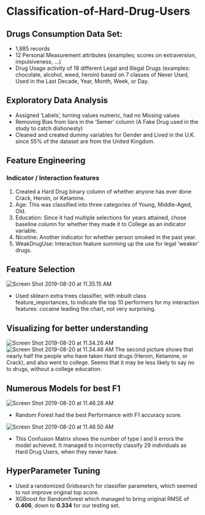# Classification-of-Hard-Drug-Users

## Drugs Consumption Data Set:
* 1,885 records
* 12 Personal Measurement attributes (examples; scores on extraversion, impulsiveness, ...)
* Drug Usage activity of 18 different Legal and Illegal Drugs (examples: chocolate, alcohol, weed, heroin) based on 7 classes of Never Used, Used in the Last Decade, Year, Month, Week, or Day.

## Exploratory Data Analysis
* Assigned ‘Labels’, turning values numeric, had no Missing values
* Removing Bias from liars in the ‘Semer’ column (A Fake Drug used in the study to catch dishonesty)
* Cleaned and created dummy variables for Gender and Lived in the U.K. since 55% of the dataset are from the United Kingdom.

## Feature Engineering

### Indicator / Interaction features
1. Created a Hard Drug binary column of whether anyone has ever done Crack, Heroin, or Ketamine.
2. Age: This was classified into three categories of Young, Middle-Aged, Old.
3. Education: Since it had multiple selections for years attained, chose baseline column for whether they made it to College as an indicator variable.
4. Nicotine: Another indicator for whether person smoked in the past year.
5. WeakDrugUse: Interaction feature summing up the use for legal ‘weaker’ drugs.

## Feature Selection
![Screen Shot 2019-08-20 at 11.35.15 AM](https://github.com/klemma14/Classification-of-Hard-Drug-Users/blob/master/Data%20Visuals%20/Screen%20Shot%202019-08-20%20at%2011.35.15%20AM.png)
* Used sklearn extra trees classifier, with inbuilt class feature_importances, to indicate the top 10 performers for my interaction features: cocaine leading the chart, not very surprising.

## Visualizing for better understanding
 ![Screen Shot 2019-08-20 at 11.34.26 AM](https://github.com/klemma14/Classification-of-Hard-Drug-Users/blob/master/Data%20Visuals%20/Screen%20Shot%202019-08-20%20at%2011.34.26%20AM.png)
 ![Screen Shot 2019-08-20 at 11.34.46 AM](https://github.com/klemma14/Classification-of-Hard-Drug-Users/blob/master/Data%20Visuals%20/Screen%20Shot%202019-08-20%20at%2011.34.46%20AM.png)
  The second picture shows that nearly half the people who have taken Hard drugs (Heroin, Ketamine, or Crack), and also went to college. Seems that it may be less likely to say no to drugs, without a college education.

## Numerous Models for best F1
![Screen Shot 2019-08-20 at 11.46.28 AM](https://github.com/klemma14/Classification-of-Hard-Drug-Users/blob/master/Data%20Visuals%20/Screen%20Shot%202019-08-20%20at%2011.46.28%20AM.png)
* Random Forest had the best Performance with F1 accuracy score.

![Screen Shot 2019-08-20 at 11.46.50 AM](https://github.com/klemma14/Classification-of-Hard-Drug-Users/blob/master/Screen%20Shot%202019-08-20%20at%2011.46.50%20AM.png)
* This Confusion Matrix shows the number of type I and II errors the model achieved. It managed to incorrectly classify 29 individuals as Hard Drug Users, when they never have.

## HyperParameter Tuning
* Used a randomized Gridsearch for classifier parameters, which seemed to not improve original top score.
* XGBoost for Randomforest which managed to bring original RMSE of __0.406__, down to __0.334__ for our testing set.
